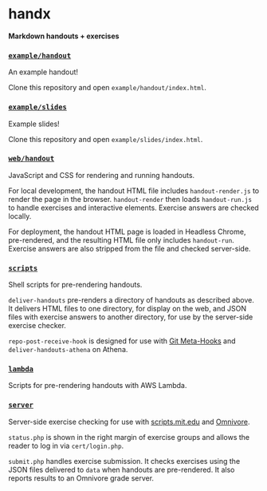 handx
=====

**Markdown handouts + exercises**

### [`example/handout`](example/handout)

An example handout!

Clone this repository and open `example/handout/index.html`.

### [`example/slides`](example/slides)

Example slides!

Clone this repository and open `example/slides/index.html`.

### [`web/handout`](web/handout)

JavaScript and CSS for rendering and running handouts.

For local development, the handout HTML file includes `handout-render.js` to render the page in the browser.
`handout-render` then loads `handout-run.js` to handle exercises and interactive elements.
Exercise answers are checked locally.

For deployment, the handout HTML page is loaded in Headless Chrome, pre-rendered, and the resulting HTML file only includes `handout-run`.
Exercise answers are also stripped from the file and checked server-side.

### [`scripts`](scripts)

Shell scripts for pre-rendering handouts.

`deliver-handouts` pre-renders a directory of handouts as described above.
It delivers HTML files to one directory, for display on the web, and JSON files with exercise answers to another directory, for use by the server-side exercise checker.

`repo-post-receive-hook` is designed for use with [Git Meta-Hooks] and `deliver-handouts-athena` on Athena.

  [Git Meta-Hooks]: https://github.com/maxg/git-meta-hooks

### [`lambda`](lambda)

Scripts for pre-rendering handouts with AWS Lambda.

### [`server`](server)

Server-side exercise checking for use with [scripts.mit.edu] and [Omnivore].

`status.php` is shown in the right margin of exercise groups and allows the reader to log in via `cert/login.php`.

`submit.php` handles exercise submission.
It checks exercises using the JSON files delivered to `data` when handouts are pre-rendered.
It also reports results to an Omnivore grade server.

  [scripts.mit.edu]: https://scripts.mit.edu
  [Omnivore]: https://github.com/maxg/omnivore
